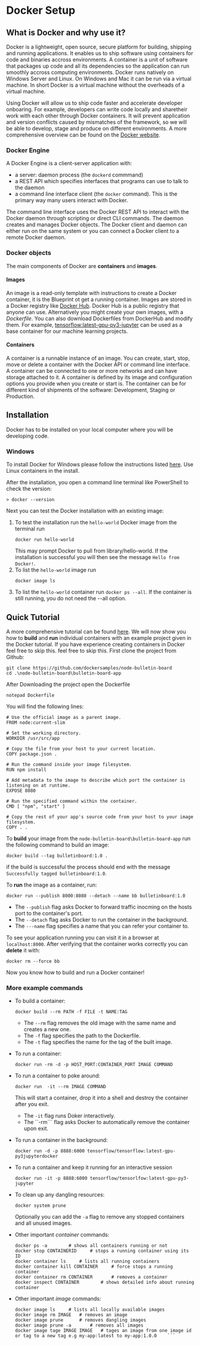 # Docker Setup

## What is Docker and why use it?
Docker is a lightweight, open source, secure platform for building, shipping and running applications. It enables us to ship software
using containers for code and binaries accross environments. A container is a unit of software that packages up code and all its
dependencies so the application can run smoothly accross computing environments. Docker runs natively on Windows Server and Linux. 
On Windows and Mac it can be run via a virtual machine. In short Docker is a virtual machine without the overheads of a virtual machine. 

Using Docker will allow us to ship code faster and accelerate developer onboaring. For example, developers can write code 
locally and sharetheir work with each other through Docker containers. It will prevent application and version conflicts caused
by mismatches of the framework, so we will be able to develop, stage and produce on different environments. 
A more comprehensive overview can be found on the 
[Docker website](https://docs.docker.com/get-started/overview/#:~:text=The%20Docker%20client%20(%20docker%20)%20is,with%20more%20than%20one%20daemon).

### Docker Engine
A Docker Engine is a client-server application with:
* a server: daemon process (the `dockerd` commmand)
* a REST API which specifies interfaces that programs can use to talk to the daemon
* a command line interface client (the `docker` command). This is the primary way many users interact with Docker.

The command line interface uses the Docker REST API to interact with the Docker daemon through scripting or direct 
CLI commands. The daemon creates and manages Docker objects. The Docker client and daemon can either run on the same system 
or you can connect a Docker client to a remote Docker daemon.

### Docker objects
The main components of Docker are **containers** and **images**.

#### Images
An image is a read-only template with instructions to create a Docker container, it is the Blueprint ot get a running container.
Images are stored in a Docker registry like [Docker Hub](https://hub.docker.com/). Docker Hub is a public registry that anyone 
can use. Alternatively you might create your own images, with a *Dockerfile*. You can also download Dockerfiles from DockerHub and modify 
them. For example, [tensorflow:latest-gpu-py3-jupyter](https://hub.docker.com/layers/tensorflow/tensorflow/latest-gpu-py3-jupyter/images/sha256-901b827b19d14aa0dd79ebbd45f410ee9dbfa209f6a4db71041b5b8ae144fea5?context=explore) can be used as a base container for our machine learning projects.
#### Containers
A container is a runnable instance of an image. You can create, start, stop, move or delete a container with the Docker API or 
command line interface. A container can be connected to one or more networks and can have storage attached to it. A container is
defined by its image and configuration options you provide when you create or start is. The container can be for different kind 
of shipments of the software: Development, Staging or Production.

## Installation 
Docker has to be installed on your local computer where you will be developing code.
### Windows
To install Docker for Windows please follow the instructions listed [here](https://docs.docker.com/docker-for-windows/install/). 
Use Linux containers in the install. 

After the installation, you open a command line terminal like PowerShell to check the version:
```
> docker --version
```

Next you can test the Docker installation with an existing image:
1. To test the installation run the `hello-world` Docker image from the terminal run
	```
	docker run hello-world
	```
	This may prompt Docker to pull from library/hello-world. If the installation is successful you will then see the message `Hello from Docker!`.
1. To list the `hello-world` image run 
	```
	docker image ls
	```
1. To list the `hello-world` container run 
	```docker ps --all```. 
	If the container is still running, you do not need the --all 
	option. 


## Quick Tutorial
A more comprehensive tutorial can be found [here](https://docs.docker.com/get-started/part2/). We will now show you how 
to **build** and **run** individual containers with an example project given in the Docker tutorial. If you have experience creating containers in Docker feel free to skip this. 
feel free to skip this. 
First clone the project from Github:
```
git clone https://github.com/dockersamples/node-bulletin-board
cd .\node-bulletin-board\bulletin-board-app
```
After Downloading the project open the Dockerfile
```
notepad Dockerfile
```
You will find the following lines:
```
# Use the official image as a parent image.
FROM node:current-slim

# Set the working directory.
WORKDIR /usr/src/app

# Copy the file from your host to your current location.
COPY package.json .

# Run the command inside your image filesystem.
RUN npm install

# Add metadata to the image to describe which port the container is listening on at runtime.
EXPOSE 8080

# Run the specified command within the container.
CMD [ "npm", "start" ]

# Copy the rest of your app's source code from your host to your image filesystem.
COPY . .
```

To **build** your image from the ```node-bulletin-board\bulletin-board-app``` run the following
command to build an image:
```
docker build --tag bulletinboard:1.0 .
```
if the build is successful the process should end with the message ```Successfully tagged bulletinboard:1.0```. 

To **run** the image as a container, run:
```
docker run --publish 8000:8080 --detach --name bb bulletinboard:1.0
```
* The ```--publish``` flag asks Docker to forward traffic inocming on the hosts port to the container's port. 
* The ```--detach``` flag asks Docker to run the container in the background.
* The ```---name``` flag specifies a name that you can refer your container to. 

To see your application running you can visit it in a browser at ```localhost:8000```. After verifying that 
the container works correctly you can **delete** it with:
```
docker rm --force bb
```

Now you know how to build and run a Docker container!

### More example commands
* To build a container:
	```
	docker build --rm PATH -f FILE -t NAME:TAG
	```
	* The `--rm` flag removes the old image with the same name and creates a new one. 
	* The `-f` flag specifies the path to the Dockerfile. 
	* The `-t` flag specifies the name for the tag of the built image. 
* To run a container:
	```
	docker run -rm -d -p HOST_PORT:CONTAINER_PORT IMAGE COMMAND
	```
* To run a container to poke around:
	```
	docker run  -it --rm IMAGE COMMAND
	```
	This will start a container, drop it into a shell and destroy the container after you exit. 
	
	* The ```-it``` flag runs Doker interactively. 
	* The ``-rm``` flag asks Docker to automatically remove the container upon exit.
* To run a container in the background:
	```
	docker run -d -p 8888:6000 tensorflow/tensorflow:latest-gpu-py3jupyterdocker
	```
* To run a container and keep it running for an interactive session
	```
	docker run -it -p 8888:6000 tensorflow/tensorlfow:latest-gpu-py3-jupyter
	```
	
* To clean up any dangling resources:
	```
	docker system prune 
	```
	Optionally you can add the ```-a``` flag to remove any stopped containers and all unused images. 

* Other important *container* commands:
	```
	docker ps -a		# shows all containers running or not
	docker stop CONTAINERID		# stops a running container using its ID
	docker container ls		# lists all running containers
	docker container kill CONTAINER		# force stops a running container
	docker container rm CONTAINER		# removes a container
	docker inspect CONTAINER		# shows detailed info about running container
	```
* Other important *image* commands:
	```
	docker image ls		# lists all locally available images
	docker image rm	IMAGE	# removes an image
	docker image prune		# removes dangling images
	docker image prune -a		# removes all images
	docker image tage IMAGE IMAGE 	# tages an image from one image id or tag to a new tag e.g my-app:latest to my-app:1.0.0	```	

